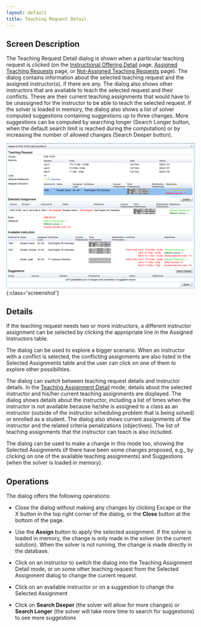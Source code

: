 ```yaml
---
layout: default
title: Teaching Request Detail
---
```



## Screen Description

The Teaching Request Detail dialog is shown when a particular teaching request is clicked (on the [Instructional Offering Detail](instructional-offering-detail) page, [Assigned Teaching Requests](assigned-teaching-requests) page, or [Not-Assigned Teaching Requests](not-assigned-teaching-requests) page). The dialog contains information about the selected teaching request and the assigned instructor(s), if there are any. The dialog also shows other instructors that are available to teach the selected request and their conflicts. These are their current teaching assignments that would have to be unassigned for the instructor to be able to teach the selected request. If the solver is loaded in memory, the dialog also shows a list of solver computed suggestions containing suggestions up to three changes. More suggestions can be computed by searching longer (Search Longer button, when the default search limit is reached during the computation) or by increasing the number of allowed changes (Search Deeper button).

![Teaching Request Detail](images/teaching-request-detail-1.png){:class='screenshot'}


## Details

If the teaching request needs two or more instructors, a different instructor assignment can be selected by clicking the appropriate line in the Assigned Instructors table.

The dialog can be used to explore a bigger scenario. When an instructor with a conflict is selected, the conflicting assignments are also listed in the Selected Assignments table and the user can click on one of them to explore other possibilities.

The dialog can switch between teaching request details and instructor details. In the [Teaching Assignment Detail](teaching-assignment-detail) mode, details about the selected instructor and his/her current teaching assignments are displayed. The dialog shows details about the instructor, including a list of times when the instructor is not available because he/she is assigned to a class as an instructor (outside of the instructor scheduling problem that is being solved) or enrolled as a student. The dialog also shows current assignments of the instructor and the related criteria penalizations (objectives). The list of teaching assignments that the instructor can teach is also included.

The dialog can be used to make a change in this mode too, showing the Selected Assignments (if there have been some changes proposed, e.g., by clicking on one of the available teaching assignments) and Suggestions (when the solver is loaded in memory).

## Operations

The dialog offers the following operations:

* Close the dialog without making any changes by clicking Escape or the X button in the top right corner of the dialog, or the **Close** button at the bottom of the page.

* Use the **Assign** button to apply the selected assignment. If the solver is loaded in memory, the change is only made in the solver (in the current solution). When the solver is not running, the change is made directly in the database.

* Click on an instructor to switch the dialog into the Teaching Assignment Detail mode, or on some other teaching request from the Selected Assignment dialog to change the current request.

* Click on an available instructor or on a suggestion to change the Selected Assignment

* Click on **Search Deeper** (the solver will allow for more changes) or **Search Longer** (the solver will take more time to search for suggestions) to see more suggestions

